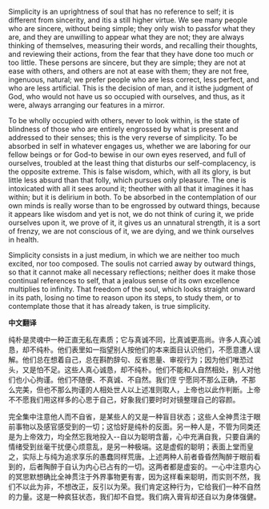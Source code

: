 

Simplicity is an uprightness of soul that has no reference to self; it is different from sincerity, and itis a still higher virtue. We see many people who are sincere, without being simple; they only wish to passfor what they are, and they are unwilling to appear what they are not; they are always thinking of themselves, measuring their words, and recalling their thoughts, and reviewing their actions, from the fear that they have done too much or too little. These persons are sincere, but they are simple; they are not at ease with others, and others are not at ease with them; they are not free, ingenuous, natural; we prefer people who are less correct, less perfect, and who are less artificial. This is the decision of man, and it isthe judgment of God, who would not have us so occupied with ourselves, and thus, as it were, always arranging our features in a mirror.

To be wholly occupied with others, never to look within, is the state of blindness of those who are entirely engrossed by what is present and addressed to their senses; this is the very reverse of simplicity. To be absorbed in self in whatever engages us, whether we are laboring for our fellow beings or for God-to bewise in our own eyes reserved, and full of ourselves, troubled at the least thing that disturbs our self-complacency, is the opposite extreme. This is false wisdom, which, with all its glory, is but little less absurd than that folly, which pursues only pleasure. The one is intoxicated with all it sees around it; theother with all that it imagines it has within; but it is delirium in both. To be absorbed in the contemplation of our own minds is really worse than to be engrossed by outward things, because it appears like wisdom and yet is not, we do not think of curing it, we pride ourselves upon it, we prove of it, it gives us an unnatural strength, it is a sort of frenzy, we are not conscious of it, we are dying, and we think ourselves in health.

Simplicity consists in a just medium, in which we are neither too much excited, nor too composed. The soulis not carried away by outward things, so that it cannot make all necessary reflections; neither does it make those continual references to self, that a jealous sense of its own excellence multiplies to infinity. That freedom of the soul, which looks straight onward in its path, losing no time to reason upon its steps, to study them, or to contemplate those that it has already taken, is true simplicity.

**中文翻译**

纯朴是灵魂中一种正直无私在素质；它与真诚不同，比真诚更高尚。许多人真心诚恳，却不纯朴。他们表里如一指望别人按他们的本来面目认识他们，不愿意遭人误解。他们总在想着自己，总在斟酌辞句、反省思量、审视行为；因为他们唯恐过头，又是怕不足。这些人真心诚恳，却不纯朴。他们不能和人自然相处，别人对他们也小心拘谨。他们不随便、不真诚、不自然。我们侄 宁愿同不那么正确，不那么完美，但也不那么拘谨的人相处世人以上述准则取人，上帝也以此作判断。上帝不不愿我们用这样多的心思于自己，好象我们要时时对镜整理自己的容颜。

完全集中注意他人而不自省，是某些人的又是一种盲目状态；这些人全神贯注于眼前事物以及感官感受到的一切；这恰好是纯朴的反面。另一种人是，不管为同类还是为上帝效力，均全然忘我地投入--自以为聪明含蓄，心中充满自我，只要自满的情绪受到丝毫干扰便心烦意乱，是另一种极端。这是虚假的聪明；表面上堂而皇之，实际上与纯为追求享乐的愚蠢同样荒唐。上述两种人前者昏昏然陶醉于眼前看到的，后者陶醉于自认为内心已占有的一切。这两者都是虚妄的。一心中注意内心的冥思默想确比全神贯注于外界事物更有害，因为这样看来聪明，而实则不然，我们不以此为非，不想改正，反引以为荣。我们肯定这种行为，它给我们一种不自然的力量。这是一种疯狂状态，我们却不自觉。我们病入膏肓却还自以为身体强健。